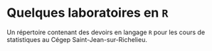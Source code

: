 # Quelques laboratoires en `R`

Un répertoire contenant des devoirs en langage `R` pour les cours de statistiques au Cégep Saint-Jean-sur-Richelieu.